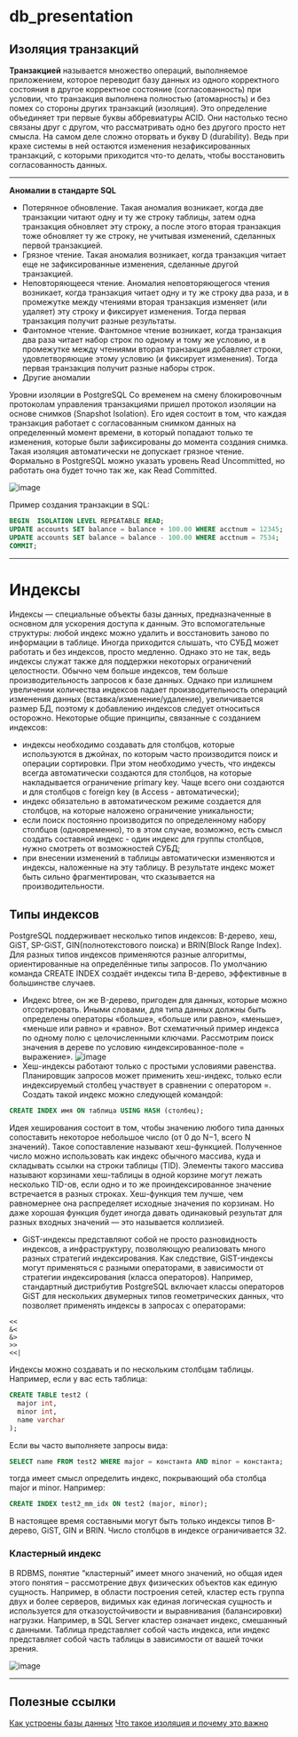 # db_presentation
## Изоляция транзакций
**Транзакцией** называется множество операций, выполняемое приложением, которое переводит базу данных из одного корректного состояния в другое корректное состояние (согласованность) при условии, что транзакция выполнена полностью (атомарность) и без помех со стороны других транзакций (изоляция).
Это определение объединяет три первые буквы аббревиатуры ACID. Они настолько тесно связаны друг с другом, что рассматривать одно без другого просто нет смысла. На самом деле сложно оторвать и букву D (durability). Ведь при крахе системы в ней остаются изменения незафиксированных транзакций, с которыми приходится что-то делать, чтобы восстановить согласованность данных.
***
**Aномалии в стандарте SQL**
- Потерянное обновление. Такая аномалия возникает, когда две транзакции читают одну и ту же строку таблицы, затем одна транзакция обновляет эту строку, а после этого вторая транзакция тоже обновляет ту же строку, не учитывая изменений, сделанных первой транзакцией.
- Грязное чтение. Такая аномалия возникает, когда транзакция читает еще не зафиксированные изменения, сделанные другой транзакцией.
- Неповторяющееся чтение. Аномалия неповторяющегося чтения возникает, когда транзакция читает одну и ту же строку два раза, и в промежутке между чтениями вторая транзакция изменяет (или удаляет) эту строку и фиксирует изменения. Тогда первая транзакция получит разные результаты.
- Фантомное чтение. Фантомное чтение возникает, когда транзакция два раза читает набор строк по одному и тому же условию, и в промежутке между чтениями вторая транзакция добавляет строки, удовлетворяющие этому условию (и фиксирует изменения). Тогда первая транзакция получит разные наборы строк.
- Другие аномалии

Уровни изоляции в PostgreSQL
Со временем на смену блокировочным протоколам управления транзакциями пришел протокол изоляции на основе снимков (Snapshot Isolation). Его идея состоит в том, что каждая транзакция работает с согласованным снимком данных на определенный момент времени, в который попадают только те изменения, которые были зафиксированы до момента создания снимка.
Такая изоляция автоматически не допускает грязное чтение. Формально в PostgreSQL можно указать уровень Read Uncommitted, но работать она будет точно так же, как Read Committed. 

   ![image](https://user-images.githubusercontent.com/55237200/129458493-403cf2b1-a4ea-4068-97ba-e1a1512f117a.png)

  Пример создания транзакции в SQL:
~~~sql
BEGIN  ISOLATION LEVEL REPEATABLE READ;
UPDATE accounts SET balance = balance + 100.00 WHERE acctnum = 12345;
UPDATE accounts SET balance = balance - 100.00 WHERE acctnum = 7534;
COMMIT;
~~~
***
# Индексы
Индексы — специальные объекты базы данных, предназначенные в основном для ускорения доступа к данным. Это вспомогательные структуры: любой индекс можно удалить и восстановить заново по информации в таблице. Иногда приходится слышать, что СУБД может работать и без индексов, просто медленно. Однако это не так, ведь индексы служат также для поддержки некоторых ограничений целостности.
Обычно чем больше индексов, тем больше производительность запросов к базе данных. Однако при излишнем увеличении количества индексов падает производительность операций изменения данных (вставка/изменение/удаление), увеличивается размер БД, поэтому к добавлению индексов следует относиться осторожно.
Некоторые общие принципы, связанные с созданием индексов:
- индексы необходимо создавать для столбцов, которые используются в джойнах, по которым часто производится поиск и операции сортировки. При этом необходимо учесть, что индексы всегда автоматически создаются для столбцов, на которые накладывается ограничение primary key. Чаще всего они создаются и для столбцов с foreign key (в Access - автоматически);
- индекс обязательно в автоматическом режиме создается для столбцов, на которые наложено ограничение уникальности;
- если поиск постоянно производится по определенному набору столбцов (одновременно), то в этом случае, возможно, есть смысл создать составной индекс - один индекс для группы столбцов, нужно смотреть от возможностей СУБД;
- при внесении изменений в таблицы автоматически изменяются и индексы, наложенные на эту таблицу. В результате индекс может быть сильно фрагментирован, что сказывается на производительности.

## Типы индексов
PostgreSQL поддерживает несколько типов индексов: B-дерево, хеш, GiST, SP-GiST, GIN(полнотекстового поиска) и BRIN(Block Range Index). Для разных типов индексов применяются разные алгоритмы, ориентированные на определённые типы запросов. По умолчанию команда CREATE INDEX создаёт индексы типа B-дерево, эффективные в большинстве случаев.
- Индекс btree, он же B-дерево, пригоден для данных, которые можно отсортировать. Иными словами, для типа данных должны быть определены операторы «больше», «больше или равно», «меньше», «меньше или равно» и «равно». Вот схематичный пример индекса по одному полю с целочисленными ключами.
Рассмотрим поиск значения в дереве по условию «индексированное-поле = выражение».
![image](https://user-images.githubusercontent.com/55237200/129477010-e843d58b-313e-4ff7-8d4c-73872bfab3b1.png)
- Хеш-индексы работают только с простыми условиями равенства. Планировщик запросов может применить хеш-индекс, только если индексируемый столбец участвует в сравнении с оператором =. Создать такой индекс можно следующей командой:
~~~sql
CREATE INDEX имя ON таблица USING HASH (столбец);
~~~
Идея хеширования состоит в том, чтобы значению любого типа данных сопоставить некоторое небольшое число (от 0 до N−1, всего N значений). Такое сопоставление называют хеш-функцией. Полученное число можно использовать как индекс обычного массива, куда и складывать ссылки на строки таблицы (TID). Элементы такого массива называют корзинами хеш-таблицы в одной корзине могут лежать несколько TID-ов, если одно и то же проиндексированное значение встречается в разных строках.
Хеш-функция тем лучше, чем равномернее она распределяет исходные значения по корзинам. Но даже хорошая функция будет иногда давать одинаковый результат для разных входных значений — это называется коллизией.
- GiST-индексы представляют собой не просто разновидность индексов, а инфраструктуру, позволяющую реализовать много разных стратегий индексирования. Как следствие, GiST-индексы могут применяться с разными операторами, в зависимости от стратегии индексирования (класса операторов). Например, стандартный дистрибутив PostgreSQL включает классы операторов GiST для нескольких двумерных типов геометрических данных, что позволяет применять индексы в запросах с операторами:
~~~
<<
&<
&>
>>
<<|
~~~
Индексы можно создавать и по нескольким столбцам таблицы. Например, если у вас есть таблица:
~~~sql
CREATE TABLE test2 (
  major int,
  minor int,
  name varchar
);
~~~
Если вы часто выполняете запросы вида:
~~~sql
SELECT name FROM test2 WHERE major = константа AND minor = константа;
~~~
тогда имеет смысл определить индекс, покрывающий оба столбца major и minor. Например:
~~~sql
CREATE INDEX test2_mm_idx ON test2 (major, minor);
~~~
В настоящее время составными могут быть только индексы типов B-дерево, GiST, GIN и BRIN. Число столбцов в индексе ограничивается 32.
### Кластерный индекс
В RDBMS, понятие “кластерный” имеет много значений, но общая идея этого понятия – рассмотрение двух физических объектов как единую сущность. Например, в области построения сетей, кластер есть группа двух и более серверов, видимых как единая логическая сущность и используется для отказоустойчивости и выравнивания (балансировки) нагрузки. Например, в SQL Server кластер означает индекс, смешанный с данными. Таблица представляет собой часть индекса, или индекс представляет собой часть таблицы в зависимости от вашей точки зрения.


![image](https://user-images.githubusercontent.com/55237200/129629671-1546a688-446a-4f47-85ca-f81896bfe5e6.png)

***
## Полезные ссылки
[Как устроены базы данных](https://habr.com/ru/company/oleg-bunin/blog/358984/)
[Что такое изоляция и почему это важно](https://habr.com/ru/company/postgrespro/blog/442804/)


